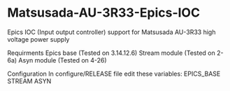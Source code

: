 # Matsusada-AU-3R33-Epics-IOC
Epics IOC (Input output controller) support for Matsusada AU-3R33 high voltage power supply

Requirments
Epics base (Tested on 3.14.12.6)
Stream module (Tested on 2-6a)
Asyn module (Tested on 4-26)

Configuration
In configure/RELEASE file edit these variables:
EPICS_BASE
STREAM
ASYN
